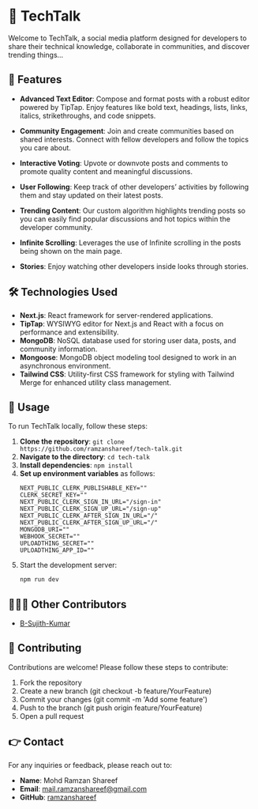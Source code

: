 # 📢 TechTalk

Welcome to TechTalk, a social media platform designed for developers to share their technical knowledge, collaborate in communities, and discover trending things...

## 🚀 Features

- **Advanced Text Editor**: Compose and format posts with a robust editor powered by TipTap. Enjoy features like bold text, headings, lists, links, italics, strikethroughs, and code snippets.

- **Community Engagement**: Join and create communities based on shared interests. Connect with fellow developers and follow the topics you care about.

- **Interactive Voting**: Upvote or downvote posts and comments to promote quality content and meaningful discussions.

- **User Following**: Keep track of other developers’ activities by following them and stay updated on their latest posts.

- **Trending Content**: Our custom algorithm highlights trending posts so you can easily find popular discussions and hot topics within the developer community.

- **Infinite Scrolling**: Leverages the use of Infinite scrolling in the posts being shown on the main page.

- **Stories**: Enjoy watching other developers inside looks through stories.

## 🛠️ Technologies Used

- **Next.js**: React framework for server-rendered applications.
- **TipTap**: WYSIWYG editor for Next.js and React with a focus on performance and extensibility.
- **MongoDB**: NoSQL database used for storing user data, posts, and community information.
- **Mongoose**: MongoDB object modeling tool designed to work in an asynchronous environment.
- **Tailwind CSS**: Utility-first CSS framework for styling with Tailwind Merge for enhanced utility class management.

## 📝 Usage

To run TechTalk locally, follow these steps:

1. **Clone the repository**: `git clone https://github.com/ramzanshareef/tech-talk.git`
2. **Navigate to the directory**: `cd tech-talk`
3. **Install dependencies**: `npm install`
4. **Set up environment variables** as follows:
     ```env
     NEXT_PUBLIC_CLERK_PUBLISHABLE_KEY=""
    CLERK_SECRET_KEY=""
    NEXT_PUBLIC_CLERK_SIGN_IN_URL="/sign-in"
    NEXT_PUBLIC_CLERK_SIGN_UP_URL="/sign-up"
    NEXT_PUBLIC_CLERK_AFTER_SIGN_IN_URL="/"
    NEXT_PUBLIC_CLERK_AFTER_SIGN_UP_URL="/"
    MONGODB_URI=""
    WEBHOOK_SECRET=""
    UPLOADTHING_SECRET=""
    UPLOADTHING_APP_ID=""
    ```
5. Start the development server:
   ```bash
   npm run dev
   ```
   
## 👨🏻‍💻 Other Contributors

- [B-Sujith-Kumar](https://github.com/B-Sujith-Kumar)

## 🤝 Contributing

Contributions are welcome! Please follow these steps to contribute:

1. Fork the repository
2. Create a new branch (git checkout -b feature/YourFeature)
3. Commit your changes (git commit -m 'Add some feature')
4. Push to the branch (git push origin feature/YourFeature)
5. Open a pull request

## 👉 Contact

For any inquiries or feedback, please reach out to:
- **Name**: Mohd Ramzan Shareef
- **Email**: mail.ramzanshareef@gmail.com
- **GitHub**: [ramzanshareef](https://github.com/ramzanshareef)
